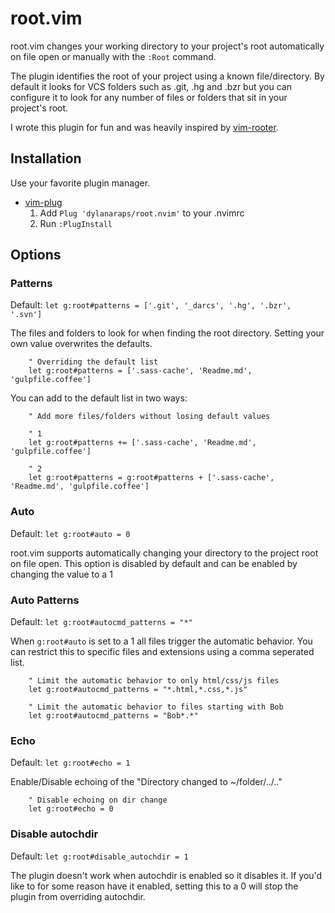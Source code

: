 # root.vim

root.vim changes your working directory to your project's root automatically on file open or manually with the `:Root` command.

The plugin identifies the root of your project using a known file/directory. By default it looks for VCS folders such as .git, .hg and .bzr but you can configure it to look for any number of files or folders that sit in your project's root.

I wrote this plugin for fun and was heavily inspired by [vim-rooter](https://github.com/airblade/vim-rooter).

## Installation

Use your favorite plugin manager.

- [vim-plug](https://github.com/junegunn/vim-plug)
  1. Add `Plug 'dylanaraps/root.nvim'` to your .nvimrc
  2. Run `:PlugInstall`

## Options

### Patterns
Default: `let g:root#patterns = ['.git', '_darcs', '.hg', '.bzr', '.svn']`

The files and folders to look for when finding the root directory. Setting your own value overwrites the defaults.

```vimL
	" Overriding the default list
	let g:root#patterns = ['.sass-cache', 'Readme.md', 'gulpfile.coffee']
```

You can add to the default list in two ways:

```vimL
	" Add more files/folders without losing default values

	" 1
	let g:root#patterns += ['.sass-cache', 'Readme.md', 'gulpfile.coffee']

	" 2
	let g:root#patterns = g:root#patterns + ['.sass-cache', 'Readme.md', 'gulpfile.coffee']
```

### Auto
Default: `let g:root#auto = 0`

root.vim supports automatically changing your directory to the project root on file open. This option is disabled by default and can be enabled by changing the value to a 1

### Auto Patterns
Default: `let g:root#autocmd_patterns = "*"`

When `g:root#auto` is set to a 1 all files trigger the automatic behavior. You can restrict this to specific files and extensions using a comma seperated list.

```vimL
	" Limit the automatic behavior to only html/css/js files
	let g:root#autocmd_patterns = "*.html,*.css,*.js"

	" Limit the automatic behavior to files starting with Bob
	let g:root#autocmd_patterns = "Bob*.*"
```

### Echo
Default: `let g:root#echo = 1`

Enable/Disable echoing of the "Directory changed to ~/folder/../.."

```vimL
	" Disable echoing on dir change
	let g:root#echo = 0
```

### Disable autochdir
Default: `let g:root#disable_autochdir = 1`

The plugin doesn't work when autochdir is enabled so it disables it. If you'd like to for some reason have it enabled, setting this to a 0 will stop the plugin from overriding autochdir.
